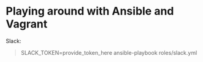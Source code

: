 # Playing around with Ansible and Vagrant

Slack:
> SLACK_TOKEN=provide_token_here ansible-playbook roles/slack.yml
